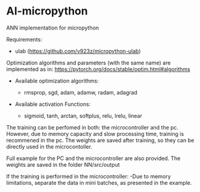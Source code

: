 # AI-micropython
ANN implementation for micropython

Requirements:
 - ulab (https://github.com/v923z/micropython-ulab)

Optimization algorithms and parameters (with the same name) are implemented as in: 
https://pytorch.org/docs/stable/optim.html#algorithms

- Available optimization algorithms:
  - rmsprop, sgd, adam, adamw, radam, adagrad

- Available activation Functions:
  - sigmoid, tanh, arctan, softplus, relu, lrelu, linear

The training can be perfomed in both: the microcontroller and the pc. However, due to memory capacity and slow processing time, training is recommened in the pc. The weights are saved after training, so they can be directly used in the microcontoller.

Full example for the PC and the microcontroller are also provided. The weights are saved in the folder NN/src/output

If the training is performed in the microcontroller:
  -Due to memory limitations, separate the data in mini batches, as presented in the example.

